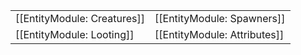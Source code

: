 | | |
|-|-|
| [[EntityModule: Creatures]] | [[EntityModule: Spawners]] |
| [[EntityModule: Looting]] | [[EntityModule: Attributes]] |